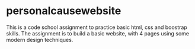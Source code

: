 # personalcausewebsite
This is a code school assignment to practice basic html, css and boostrap skills. The assignment is to build a basic website, with 4 pages using some modern design techniques. 
